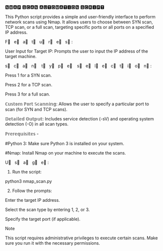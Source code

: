 🅽🅼🅰🅿 🆂🅲🅰🅽 🅰🆄🆃🅾🅼🅰🆃🅸🅾🅽 🆂🅲🆁🅸🅿🆃

This Python script provides a simple and user-friendly interface to perform network scans using Nmap. It allows users to choose between SYN scan, TCP scan, or a full scan, targeting specific ports or all ports on a specified IP address.

F⃣   e⃣   a⃣   t⃣   u⃣   r⃣   e⃣   s⃣ :

User Input for Target IP: Prompts the user to input the IP address of the target machine.

s⃣   c⃣   a⃣   n⃣    t⃣   y⃣   p⃣   e⃣    s⃣   e⃣   l⃣   e⃣   c⃣   t⃣   i⃣   o⃣   n⃣ :

Press 1 for a SYN scan.

Press 2 for a TCP scan.

Press 3 for a full scan.


ℂ𝕦𝕤𝕥𝕠𝕞 ℙ𝕠𝕣𝕥 𝕊𝕔𝕒𝕟𝕟𝕚𝕟𝕘: Allows the user to specify a particular port to scan (for SYN and TCP scans).

𝔻𝕖𝕥𝕒𝕚𝕝𝕖𝕕 𝕆𝕦𝕥𝕡𝕦𝕥: Includes service detection (-sV) and operating system detection (-O) in all scan types.


ℙ𝕣𝕖𝕣𝕖𝕢𝕦𝕚𝕤𝕚𝕥𝕖𝕤 -

#Python 3: Make sure Python 3 is installed on your system.

#Nmap: Install Nmap on your machine to execute the scans.


U⃣   s⃣   a⃣   g⃣   e⃣ :

1. Run the script:

python3 nmap_scan.py


2. Follow the prompts:

Enter the target IP address.

Select the scan type by entering 1, 2, or 3.

Specify the target port (if applicable).

Note

This script requires administrative privileges to execute certain scans. Make sure you run it with the necessary permissions.
